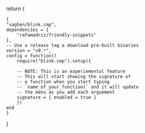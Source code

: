 return {

    {
	"saghen/blink.cmp",
	dependencies = {
	    "rafamadriz/friendly-snippets"
	},
    -- Use a release tag a download pre-built binaries
    version = "v0.*",
	config = function()
	    require("blink.cmp").setup({

		-- NOTE: This is an experiemental feature
		-- This will start showing the signature of
		-- a function when you start typing 
		-- `name_of_your_function(` and it will update
		-- the menu as you add each arguement
		signature = { enabled = true }
	    })
	end
    }

}
